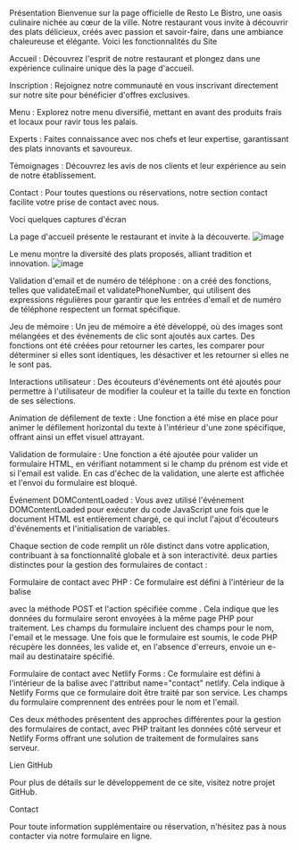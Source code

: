Présentation
Bienvenue sur la page officielle de Resto Le Bistro, une oasis culinaire nichée au cœur de la ville. Notre restaurant vous invite à découvrir des plats délicieux, créés avec passion et savoir-faire, dans une ambiance chaleureuse et élégante.
Voici les fonctionnalités du Site
	
Accueil : Découvrez l'esprit de notre restaurant et plongez dans une expérience culinaire unique dès la page d'accueil.

Inscription : Rejoignez notre communauté en vous inscrivant directement sur notre site pour bénéficier d'offres exclusives.

Menu : Explorez notre menu diversifié, mettant en avant des produits frais et locaux pour ravir tous les palais.

Experts : Faites connaissance avec nos chefs et leur expertise, garantissant des plats innovants et savoureux.

Témoignages : Découvrez les avis de nos clients et leur expérience au sein de notre établissement.

Contact : Pour toutes questions ou réservations, notre section contact facilite votre prise de contact avec nous.

Voci quelques captures d'écran

La page d'accueil présente le restaurant et invite à la découverte.
![image](https://github.com/adjaratoumbene/Rhesto/assets/162913142/52e65fa7-f647-4467-a7f6-173f2c06f0cc)

Le menu montre la diversité des plats proposés, alliant tradition et innovation.
![image](https://github.com/adjaratoumbene/Rhesto/assets/162913142/5d95a485-b061-4ac6-9c3f-538a47107d98)
 


Validation d'email et de numéro de téléphone :
on a créé des fonctions, telles que validateEmail et validatePhoneNumber, qui utilisent des expressions régulières pour garantir que les entrées d'email et de numéro de téléphone respectent un format spécifique.

Jeu de mémoire :
Un jeu de mémoire a été développé, où des images sont mélangées et des événements de clic sont ajoutés aux cartes. Des fonctions ont été créées pour retourner les cartes, les comparer pour déterminer si elles sont identiques, les désactiver et les retourner si elles ne le sont pas.

Interactions utilisateur :
Des écouteurs d'événements ont été ajoutés pour permettre à l'utilisateur de modifier la couleur et la taille du texte en fonction de ses sélections.

Animation de défilement de texte :
Une fonction a été mise en place pour animer le défilement horizontal du texte à l'intérieur d'une zone spécifique, offrant ainsi un effet visuel attrayant.

Validation de formulaire :
Une fonction a été ajoutée pour valider un formulaire HTML, en vérifiant notamment si le champ du prénom est vide et si l'email est valide. En cas d'échec de la validation, une alerte est affichée et l'envoi du formulaire est bloqué.

Événement DOMContentLoaded :
Vous avez utilisé l'événement DOMContentLoaded pour exécuter du code JavaScript une fois que le document HTML est entièrement chargé, ce qui inclut l'ajout d'écouteurs d'événements et l'initialisation de variables.

Chaque section de code remplit un rôle distinct dans votre application, contribuant à sa fonctionnalité globale et à son interactivité.
 deux parties distinctes pour la gestion des formulaires de contact :

Formulaire de contact avec PHP :
Ce formulaire est défini à l'intérieur de la balise <form> avec la méthode POST et l'action spécifiée comme <?php echo htmlspecialchars($_SERVER["PHP_SELF"]); ?>. Cela indique que les données du formulaire seront envoyées à la même page PHP pour traitement.
Les champs du formulaire incluent des champs pour le nom, l'email et le message.
Une fois que le formulaire est soumis, le code PHP récupère les données, les valide et, en l'absence d'erreurs, envoie un e-mail au destinataire spécifié.

Formulaire de contact avec Netlify Forms :
Ce formulaire est défini à l'intérieur de la balise <form> avec l'attribut name="contact" netlify. Cela indique à Netlify Forms que ce formulaire doit être traité par son service.
Les champs du formulaire comprennent des entrées pour le nom et l'email.

Ces deux méthodes présentent des approches différentes pour la gestion des formulaires de contact, avec PHP traitant les données côté serveur et Netlify Forms offrant une solution de traitement de formulaires sans serveur.

Lien GitHub

Pour plus de détails sur le développement de ce site, visitez notre projet GitHub.

Contact

Pour toute information supplémentaire ou réservation, n'hésitez pas à nous contacter via notre formulaire en ligne.

